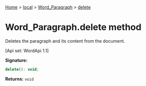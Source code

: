 [Home](./index) &gt; [local](local.md) &gt; [Word\_Paragraph](local.word_paragraph.md) &gt; [delete](local.word_paragraph.delete.md)

# Word\_Paragraph.delete method

Deletes the paragraph and its content from the document. 

 \[Api set: WordApi 1.1\]

**Signature:**
```javascript
delete(): void;
```
**Returns:** `void`

